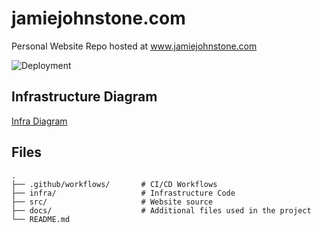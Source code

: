# jamiejohnstone.com
Personal Website Repo hosted at www.jamiejohnstone.com

![Deployment](https://github.com/jsjohnstone/jamiejohnstone.com/workflows/Upload%20Website/badge.svg)

## Infrastructure Diagram
[Infra Diagram](docs/infradiagram.png)

## Files
    .
    ├── .github/workflows/       # CI/CD Workflows
    ├── infra/                   # Infrastructure Code
    ├── src/                     # Website source
    ├── docs/                    # Additional files used in the project
    └── README.md
